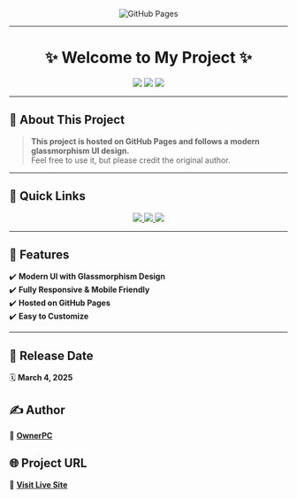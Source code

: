 <p align="center">
  <img src="https://img.shields.io/badge/GitHub_Pages-Project_Hosted-blueviolet?style=for-the-badge&logo=github" alt="GitHub Pages">
</p>

---

<h1 align="center">✨ Welcome to My Project ✨</h1>

<p align="center">
  <img src="https://img.shields.io/github/languages/top/ownerpv/ownerpv.github.io?style=flat-square">
  <img src="https://img.shields.io/github/repo-size/ownerpv/ownerpv.github.io?style=flat-square">
  <img src="https://img.shields.io/badge/version-1.0.0-blueviolet?style=flat-square">
</p>

---

## 📌 About This Project  

> **This project is hosted on GitHub Pages and follows a modern glassmorphism UI design.**  
> Feel free to use it, but please credit the original author.  

---

## 🚀 Quick Links  

<p align="center">
  <a href="https://t.me/ownerpc">
    <img src="https://img.shields.io/badge/Contact-Telegram-blue?style=for-the-badge&logo=telegram">
  </a>  
  <a href="https://github.com/ownerpv">
    <img src="https://img.shields.io/badge/GitHub_Profile-View-green?style=for-the-badge&logo=github">
  </a>  
  <a href="https://github.com/ownerpv/button-glass">
    <img src="https://img.shields.io/badge/Button_Glass-Repository-purple?style=for-the-badge&logo=github">
  </a>  
</p>

---

## 🎨 Features  

✔️ **Modern UI with Glassmorphism Design**  
✔️ **Fully Responsive & Mobile Friendly**  
✔️ **Hosted on GitHub Pages**  
✔️ **Easy to Customize**  

---

## 📅 Release Date  
🗓 **March 4, 2025**  

## ✍️ Author  
👤 **[OwnerPC](https://t.me/ownerpc)**  

## 🌐 Project URL  
🔗 **[Visit Live Site](http://ownerpv.github.io)**  
